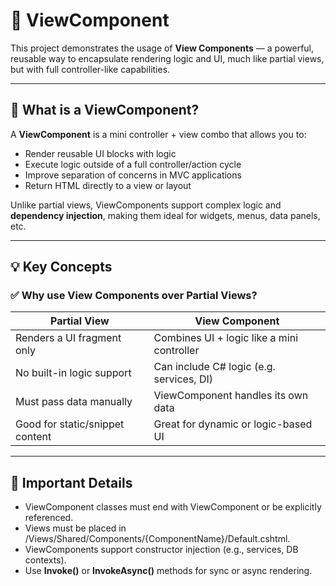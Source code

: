 # 🔧 ViewComponent

This project demonstrates the usage of **View Components**  — a powerful, reusable way to encapsulate rendering logic and UI, much like partial views, but with full controller-like capabilities.

---

## 🚀 What is a ViewComponent?

A **ViewComponent** is a mini controller + view combo that allows you to:

- Render reusable UI blocks with logic
- Execute logic outside of a full controller/action cycle
- Improve separation of concerns in MVC applications
- Return HTML directly to a view or layout

Unlike partial views, ViewComponents support complex logic and **dependency injection**, making them ideal for widgets, menus, data panels, etc.

---

## 💡 Key Concepts

### ✅ Why use View Components over Partial Views?
| Partial View                      | View Component                            |
|----------------------------------|--------------------------------------------|
| Renders a UI fragment only       | Combines UI + logic like a mini controller |
| No built-in logic support        | Can include C# logic (e.g. services, DI)   |
| Must pass data manually          | ViewComponent handles its own data         |
| Good for static/snippet content  | Great for dynamic or logic-based UI        |

---

## 🧠 Important Details

- ViewComponent classes must end with ViewComponent or be explicitly referenced.
- Views must be placed in /Views/Shared/Components/{ComponentName}/Default.cshtml.
- ViewComponents support constructor injection (e.g., services, DB contexts).
- Use **Invoke()** or **InvokeAsync()** methods for sync or async rendering.
